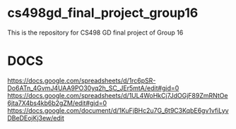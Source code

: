 # cs498gd_final_project_group16
This is the repository for CS498 GD final project of Group 16

# DOCS

https://docs.google.com/spreadsheets/d/1rc6pSR-Do6ATn_4GvmJ4UAA9PO30yq2h_SC_JEr5mtA/edit#gid=0 https://docs.google.com/spreadsheets/d/1UL4WoHkCj7JdOGjF89ZmRNtOe6jta7X4bs4kb6b2gZM/edit#gid=0 https://docs.google.com/document/d/1KuFjBHc2u7G_6t9C3KqbE6gv1vfiLyvDBeDEojKj3ew/edit
